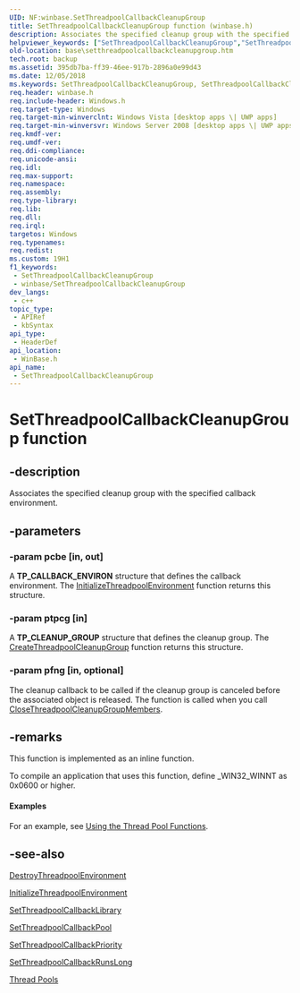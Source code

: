 ```yaml
---
UID: NF:winbase.SetThreadpoolCallbackCleanupGroup
title: SetThreadpoolCallbackCleanupGroup function (winbase.h)
description: Associates the specified cleanup group with the specified callback environment.
helpviewer_keywords: ["SetThreadpoolCallbackCleanupGroup","SetThreadpoolCallbackCleanupGroup function","base.setthreadpoolcallbackcleanupgroup","winbase/SetThreadpoolCallbackCleanupGroup"]
old-location: base\setthreadpoolcallbackcleanupgroup.htm
tech.root: backup
ms.assetid: 395db7ba-ff39-46ee-917b-2896a0e99d43
ms.date: 12/05/2018
ms.keywords: SetThreadpoolCallbackCleanupGroup, SetThreadpoolCallbackCleanupGroup function, base.setthreadpoolcallbackcleanupgroup, winbase/SetThreadpoolCallbackCleanupGroup
req.header: winbase.h
req.include-header: Windows.h
req.target-type: Windows
req.target-min-winverclnt: Windows Vista [desktop apps \| UWP apps]
req.target-min-winversvr: Windows Server 2008 [desktop apps \| UWP apps]
req.kmdf-ver: 
req.umdf-ver: 
req.ddi-compliance: 
req.unicode-ansi: 
req.idl: 
req.max-support: 
req.namespace: 
req.assembly: 
req.type-library: 
req.lib: 
req.dll: 
req.irql: 
targetos: Windows
req.typenames: 
req.redist: 
ms.custom: 19H1
f1_keywords:
 - SetThreadpoolCallbackCleanupGroup
 - winbase/SetThreadpoolCallbackCleanupGroup
dev_langs:
 - c++
topic_type:
 - APIRef
 - kbSyntax
api_type:
 - HeaderDef
api_location:
 - WinBase.h
api_name:
 - SetThreadpoolCallbackCleanupGroup
---
```


# SetThreadpoolCallbackCleanupGroup function


## -description

Associates the specified cleanup group with the specified callback environment.

## -parameters

### -param pcbe [in, out]

A <b>TP_CALLBACK_ENVIRON</b> structure that defines the callback environment. The <a href="/windows/desktop/api/winbase/nf-winbase-initializethreadpoolenvironment">InitializeThreadpoolEnvironment</a> function returns this structure.

### -param ptpcg [in]

A <b>TP_CLEANUP_GROUP</b> structure that defines the cleanup group. The <a href="/windows/desktop/api/threadpoolapiset/nf-threadpoolapiset-createthreadpoolcleanupgroup">CreateThreadpoolCleanupGroup</a> function returns this structure.

### -param pfng [in, optional]

The cleanup callback to be called if the cleanup group is canceled before the associated object is released. The function is called when you call <a href="/windows/desktop/api/threadpoolapiset/nf-threadpoolapiset-closethreadpoolcleanupgroupmembers">CloseThreadpoolCleanupGroupMembers</a>.

## -remarks

This function is implemented as an inline function.

To compile an application that uses this function, define _WIN32_WINNT as 0x0600 or higher.


#### Examples

For an example, see <a href="/windows/desktop/ProcThread/using-the-thread-pool-functions">Using the Thread Pool Functions</a>.

<div class="code"></div>

## -see-also

<a href="/windows/desktop/api/winbase/nf-winbase-destroythreadpoolenvironment">DestroyThreadpoolEnvironment</a>



<a href="/windows/desktop/api/winbase/nf-winbase-initializethreadpoolenvironment">InitializeThreadpoolEnvironment</a>



<a href="/windows/desktop/api/winbase/nf-winbase-setthreadpoolcallbacklibrary">SetThreadpoolCallbackLibrary</a>



<a href="/windows/desktop/api/winbase/nf-winbase-setthreadpoolcallbackpool">SetThreadpoolCallbackPool</a>



<a href="/windows/desktop/api/winbase/nf-winbase-setthreadpoolcallbackpriority">SetThreadpoolCallbackPriority</a>



<a href="/windows/desktop/api/winbase/nf-winbase-setthreadpoolcallbackrunslong">SetThreadpoolCallbackRunsLong</a>



<a href="/windows/desktop/ProcThread/thread-pools">Thread Pools</a>